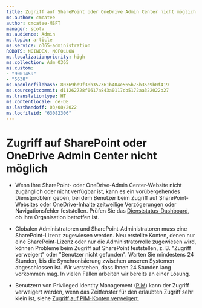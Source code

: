 ```yaml
---
title: Zugriff auf SharePoint oder OneDrive Admin Center nicht möglich
ms.author: cmcatee
author: cmcatee-MSFT
manager: scotv
ms.audience: Admin
ms.topic: article
ms.service: o365-administration
ROBOTS: NOINDEX, NOFOLLOW
ms.localizationpriority: high
ms.collection: Adm_O365
ms.custom:
- "9001459"
- "5638"
ms.openlocfilehash: 80369bd9f38b357361b404e565b75b35c9b0f419
ms.sourcegitcommit: d11262728f0617a843a0117cb5172aa322022b27
ms.translationtype: HT
ms.contentlocale: de-DE
ms.lasthandoff: 03/08/2022
ms.locfileid: "63082306"
---
```

# <a name="unable-to-access-sharepoint-or-onedrive-admin-center"></a>Zugriff auf SharePoint oder OneDrive Admin Center nicht möglich

- Wenn Ihre SharePoint- oder OneDrive-Admin Center-Website nicht zugänglich oder nicht verfügbar ist, kann es ein vorübergehendes Dienstproblem geben, bei dem Benutzer beim Zugriff auf SharePoint-Websites oder OneDrive-Inhalte zeitweilige Verzögerungen oder Navigationsfehler feststellen. Prüfen Sie das [Dienststatus-Dashboard](https://admin.microsoft.com/AdminPortal/Home#/servicehealth), ob Ihre Organisation betroffen ist.

- Globalen Administratoren und SharePoint-Administratoren muss eine SharePoint-Lizenz zugewiesen werden. Neu erstellte Konten, denen nur eine SharePoint-Lizenz oder nur die Administratorrolle zugewiesen wird, können Probleme beim Zugriff auf SharePoint feststellen, z. B. "Zugriff verweigert" oder "Benutzer nicht gefunden". Warten Sie mindestens 24 Stunden, bis die Synchronisierung zwischen unseren Systemen abgeschlossen ist. Wir verstehen, dass Ihnen 24 Stunden lang vorkommen mag. In vielen Fällen arbeiten wir bereits an einer Lösung.

- Benutzern von Privileged Identity Management ([PIM](https://docs.microsoft.com/azure/active-directory/privileged-identity-management/pim-how-to-add-role-to-user?tabs=new)) kann der Zugriff verweigert werden, wenn das Zeitfenster für den erlaubten Zugriff sehr klein ist, siehe [Zugriff auf PIM-Konten verweigert](https://docs.microsoft.com/sharepoint/troubleshoot/administration/access-denied-to-pim-user-accounts).